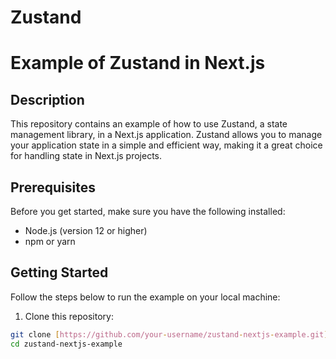 # Zustand
# Example of Zustand in Next.js

## Description

This repository contains an example of how to use Zustand, a state management library, in a Next.js application. Zustand allows you to manage your application state in a simple and efficient way, making it a great choice for handling state in Next.js projects.

## Prerequisites

Before you get started, make sure you have the following installed:

- Node.js (version 12 or higher)
- npm or yarn

## Getting Started

Follow the steps below to run the example on your local machine:

1. Clone this repository:

```bash
git clone [https://github.com/your-username/zustand-nextjs-example.git](https://github.com/Brandzess123/Zustand)https://github.com/Brandzess123/Zustand
cd zustand-nextjs-example

